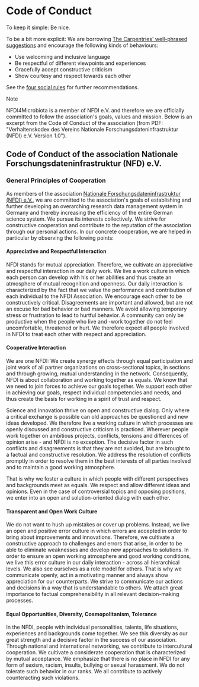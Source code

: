 # Code of Conduct

To keep it simple: Be nice.

To be a bit more explicit: We are borrowing [The Carpentries' well-phrased suggestions](https://docs.carpentries.org/topic_folders/policies/code-of-conduct.html) and encourage the following kinds of behaviours:
- Use welcoming and inclusive language
- Be respectful of different viewpoints and experiences
- Gracefully accept constructive criticism
- Show courtesy and respect towards each other

See the [four social rules](https://www.recurse.com/manual#sub-sec-social-rules) for further recommendations.


>[!Note]
>NFDI4Microbiota is a member of NFDI e.V. and therefore we are officially committed to follow the association's goals, values and mission.
>Below is an excerpt from the Code of Conduct of the association (from PDF: "Verhaltenskodex des Vereins Nationale Forschungsdateninfrastruktur (NFDI) e.V. Version 1.0").

## Code of Conduct of the association Nationale Forschungsdateninfrastruktur (NFD) e.V.

### General Principles of Cooperation

As members of the association [Nationale Forschungsdateninfrastruktur (NFDI) e.V.](https://www.nfdi.de/), we are committed 
to the association's goals of establishing and further developing an overarching research data 
management system in Germany and thereby increasing the efficiency of the entire German science 
system. We pursue its interests collectively. We strive for constructive cooperation and contribute to 
the reputation of the association through our personal actions. In our concrete cooperation, we are 
helped in particular by observing the following points:

#### Appreciative and Respectful Interaction

NFDI stands for mutual appreciation. Therefore, we cultivate an appreciative and respectful interaction 
in our daily work. We live a work culture in which each person can develop with his or her abilities and 
thus create an atmosphere of mutual recognition and openness. Our daily interaction is characterized 
by the fact that we value the performance and contribution of each individual to the NFDI Association. 
We encourage each other to be constructively critical. Disagreements are important and allowed, but 
are not an excuse for bad behavior or bad manners. We avoid allowing temporary stress or frustration 
to lead to hurtful behavior. A community can only be productive when the people who live and -work 
together do not feel uncomfortable, threatened or hurt. We therefore expect all people involved in NFDI 
to treat each other with respect and appreciation.

#### Cooperative Interaction 

We are one NFDI: We create synergy effects through equal participation and joint work of all partner 
organizations on cross-sectional topics, in sections and through growing, mutual understanding in the 
network. Consequently, NFDI is about collaboration and working together as equals. We know that we 
need to join forces to achieve our goals together. We support each other in achieving our goals, respect 
individual competencies and needs, and thus create the basis for working in a spirit of trust and 
respect.


Science and innovation thrive on open and constructive dialog. Only where a critical exchange is 
possible can old approaches be questioned and new ideas developed. We therefore live a working 
culture in which processes are openly discussed and constructive criticism is practiced.
Wherever people work together on ambitious projects, conflicts, tensions and differences of opinion 
arise - and NFDI is no exception. The decisive factor in such conflicts and disagreements is that they 
are not avoided, but are brought to a factual and constructive resolution. We address the resolution of 
conflicts promptly in order to resolve them in the best interests of all parties involved and to maintain 
a good working atmosphere.


That is why we foster a culture in which people with different perspectives and backgrounds meet as 
equals. We respect and allow different ideas and opinions. Even in the case of controversial topics and 
opposing positions, we enter into an open and solution-oriented dialog with each other.

#### Transparent and Open Work Culture

We do not want to hush up mistakes or cover up problems. Instead, we live an open and positive error 
culture in which errors are accepted in order to bring about improvements and innovations. Therefore, 
we cultivate a constructive approach to challenges and errors that arise, in order to be able to eliminate 
weaknesses and develop new approaches to solutions. In order to ensure an open working atmosphere 
and good working conditions, we live this error culture in our daily interaction - across all hierarchical 
levels. We also see ourselves as a role model for others. That is why we communicate openly, act in a 
motivating manner and always show appreciation for our counterparts. We strive to communicate our 
actions and decisions in a way that is understandable to others. We attach great importance to factual 
comprehensibility in all relevant decision-making processes.

#### Equal Opportunities, Diversity, Cosmopolitanism, Tolerance

In the NFDI, people with individual personalities, talents, life situations, experiences and backgrounds 
come together. We see this diversity as our great strength and a decisive factor in the success of our 
association. Through national and international networking, we contribute to intercultural cooperation.
We cultivate a considerate cooperation that is characterized by mutual acceptance. We emphasize that 
there is no place in NFDI for any form of sexism, racism, insults, bullying or sexual harassment. We do 
not tolerate such behavior in our ranks. We all contribute to actively counteracting such violations.
